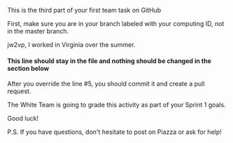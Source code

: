 This is the third part of your first team task on GitHub

First, make sure you are in your branch labeled with your computing ID, not in the master branch.

jw2vp, I worked in Virginia over the summer.

#### This line should stay in the file and nothing should be changed in the section below

After you override the line #5, you should commit it and create a pull request.

The White Team is going to grade this activity as part of your Sprint 1 goals.

Good luck!

P.S. If you have questions, don't hesitate to post on Piazza or ask for help!
